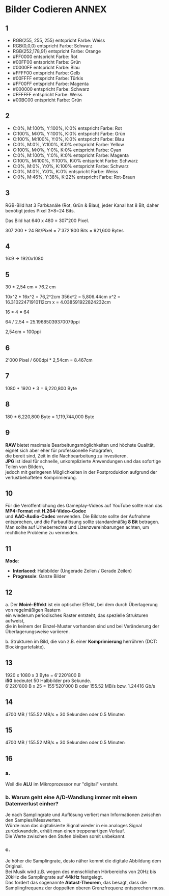 # Bilder Codieren ANNEX

## 1

- RGB(255, 255, 255) entspricht Farbe: Weiss
- RGB(0,0,0) entspricht Farbe: Schwarz
- RGB(252,178,91) entspricht Farbe: Orange
- #FF0000 entspricht Farbe: Rot
- #00FF00 entspricht Farbe: Grün
- #0000FF entspricht Farbe: Blau
- #FFFF00 entspricht Farbe: Gelb
- #00FFFF entspricht Farbe: Türkis
- #FF00FF entspricht Farbe: Magenta
- #000000 entspricht Farbe: Schwarz
- #FFFFFF entspricht Farbe: Weiss
- #00BC00 entspricht Farbe: Grün

## 2

- C:0%, M:100%, Y:100%, K:0% entspricht Farbe: Rot
- C:100%, M:0%, Y:100%, K:0% entspricht Farbe: Grün
- C:100%, M:100%, Y:0%, K:0% entspricht Farbe: Blau
- C:0%, M:0%, Y:100%, K:0% entspricht Farbe: Yellow
- C:100%, M:0%, Y:0%, K:0% entspricht Farbe: Cyan
- C:0%, M:100%, Y:0%, K:0% entspricht Farbe: Magenta
- C:100%, M:100%, Y:100%, K:0% entspricht Farbe: Schwarz
- C:0%, M:0%, Y:0%, K:100% entspricht Farbe: Schwarz
- C:0%, M:0%, Y:0%, K:0% entspricht Farbe: Weiss
- C:0%, M:46%, Y:38%, K:22% entspricht Farbe: Rot-Braun

## 3

RGB-Bild hat 3 Farbkanäle (Rot, Grün & Blau), jeder Kanal hat 8 Bit, daher benötigt jedes Pixel 3*8=24 Bits.

Das Bild hat 640 x 480 = 307'200 Pixel.

307'200 *  24 Bit/Pixel = 7'372'800 Bits = 921,600 Bytes

## 4

16:9 -> 1920x1080

## 5

30 * 2,54 cm = 76.2 cm

10x^2 * 16x^2 = 76,2^2cm
356x^2 = 5,806.44cm
x^2 = 16.31022471910112cm
x = 4.038591922824232cm

16 * 4 = 64

64 / 2.54 = 25.19685039370079ppi

2,54cm = 100ppi

## 6

2'000 Pixel / 600dpi * 2,54cm = 8.467cm

## 7

1080 * 1920 * 3 = 6,220,800 Byte

## 8

180 * 6,220,800 Byte = 1,119,744,000 Byte

## 9

**RAW** bietet maximale Bearbeitungsmöglichkeiten und höchste Qualität, eignet sich aber eher für professionelle Fotografen,  
die bereit sind, Zeit in die Nachbearbeitung zu investieren.  
**JPG** ist ideal für schnelle, unkomplizierte Anwendungen und das sofortige Teilen von Bildern,  
jedoch mit geringeren Möglichkeiten in der Postproduktion aufgrund der verlustbehafteten Komprimierung.

## 10

Für die Veröffentlichung des Gameplay-Videos auf YouTube sollte man das **MP4-Format** mit **H.264-Video-Codec**  
und **AAC-Audio-Codec** verwenden. Die Bildrate sollte der Aufnahme entsprechen, und die Farbauflösung sollte standardmäßig **8 Bit** betragen.  
Man sollte auf Urheberrechte und Lizenzvereinbarungen achten, um rechtliche Probleme zu vermeiden.

## 11

**Mode**:
- **Interlaced**: Halbbilder (Ungerade Zeilen / Gerade Zeilen)
- **Progressiv**: Ganze Bilder

## 12

a. Der **Moiré-Effekt** ist ein optischer Effekt, bei dem durch Überlagerung von regelmäßigen Rastern  
ein wiederum periodisches Raster entsteht, das spezielle Strukturen aufweist,   
die in keinem der Einzel-Muster vorhanden sind und bei Veränderung der Überlagerungsweise variieren.

b. Strukturen im Bild, die von z.B. einer **Komprimierung** herrühren (DCT: Blockingartefakte).

## 13

1920 x 1080 x 3 Byte = 6'220'800 B  
**i50** bedeutet 50 Halbbilder pro Sekunde.  
6'220'800 B x 25 = 155'520'000 B oder 155.52 MB/s bzw. 1.24416 Gb/s

## 14

4700 MB / 155.52 MB/s = 30 Sekunden oder 0.5 Minuten

## 15

4700 MB / 155.52 MB/s = 30 Sekunden oder 0.5 Minuten

## 16

### a. 
Weil die **ALU** im Mikroprozessor nur "digital" versteht.

### b. Warum geht eine A/D-Wandlung immer mit einem Datenverlust einher?
Je nach Samplingrate und Auflösung verliert man Informationen zwischen den Samples/Messwerten.   
Würde man das digitalisierte Signal wieder in ein analoges Signal zurückwandeln, erhält man einen treppenartigen Verlauf.  
Die Werte zwischen den Stufen bleiben somit unbekannt.

### c.
Je höher die Samplingrate, desto näher kommt die digitale Abbildung dem Original.  
Bei Musik wird z.B. wegen des menschlichen Hörbereichs von 20Hz bis 20kHz die Samplingrate auf **44kHz** festgelegt.  
Das fordert das sogenannte **Abtast-Theorem**, das besagt, dass die Samplingfrequenz der doppelten oberen Grenzfrequenz entsprechen muss.
